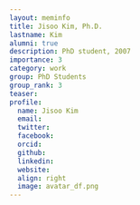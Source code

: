 ```yaml
---
layout: meminfo
title: Jisoo Kim, Ph.D.
lastname: Kim
alumni: true
description: PhD student, 2007
importance: 3
category: work
group: PhD Students
group_rank: 3
teaser:
profile:
  name: Jisoo Kim
  email:
  twitter:
  facebook:
  orcid:
  github:
  linkedin:
  website:
  align: right
  image: avatar_df.png
---
```






